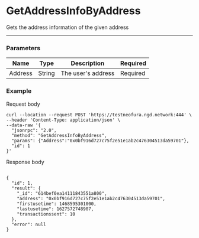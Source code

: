 # GetAddressInfoByAddress
Gets the address information of the given address
<hr>

### Parameters

|    Name    | Type | Description |  Required |
| ---------- | --- |    ------    | -------|
| Address      | String|  The user's address| Required|


### Example

Request body

```
curl --location --request POST 'https://testneofura.ngd.network:444' \
--header 'Content-Type: application/json' \
--data-raw '{
  "jsonrpc": "2.0",
  "method": "GetAddressInfoByAddress",
  "params": {"Address":"0x0bf916d727c75f2e51e1ab2c476304513da59701"},
  "id": 1
}'
```

Response body

```json5

{
  "id": 1,
  "result": {
    "_id": "614bef0ea14111843551a800",
    "address": "0x0bf916d727c75f2e51e1ab2c476304513da59701",
    "firstusetime": 1468595301000,
    "lastusetime": 1627572748907,
    "transactionssent": 10
  },
  "error": null
}
```
